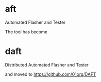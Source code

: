 # aft
Automated Flasher and Tester

The tool has become

# daft
Distributed Automated Flasher and Tester

and moved to https://github.com/01org/DAFT
